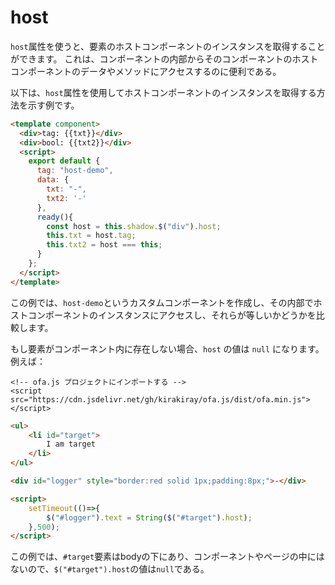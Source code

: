 # host

`host`属性を使うと、要素のホストコンポーネントのインスタンスを取得することができます。 これは、コンポーネントの内部からそのコンポーネントのホストコンポーネントのデータやメソッドにアクセスするのに便利である。

以下は、`host`属性を使用してホストコンポーネントのインスタンスを取得する方法を示す例です。

<comp-viewer comp-name="host-demo">

```html
<template component>
  <div>tag: {{txt}}</div>
  <div>bool: {{txt2}}</div>
  <script>
    export default {
      tag: "host-demo",
      data: {
        txt: "-",
        txt2: '-'
      },
      ready(){
        const host = this.shadow.$("div").host;
        this.txt = host.tag;
        this.txt2 = host === this;
      }
    };
  </script>
</template>
```

</comp-viewer>

この例では、`host-demo`というカスタムコンポーネントを作成し、その内部でホストコンポーネントのインスタンスにアクセスし、それらが等しいかどうかを比較します。

もし要素がコンポーネント内に存在しない場合、`host` の値は `null` になります。例えば：

<html-viewer>

```
<!-- ofa.js プロジェクトにインポートする -->
<script src="https://cdn.jsdelivr.net/gh/kirakiray/ofa.js/dist/ofa.min.js"></script>
```

```html
<ul>
    <li id="target">
        I am target
    </li>
</ul>

<div id="logger" style="border:red solid 1px;padding:8px;">-</div>

<script>
    setTimeout(()=>{
        $("#logger").text = String($("#target").host);
    },500);
</script>
```

</html-viewer>

この例では、`#target`要素はbodyの下にあり、コンポーネントやページの中にはないので、`$("#target").host`の値は`null`である。